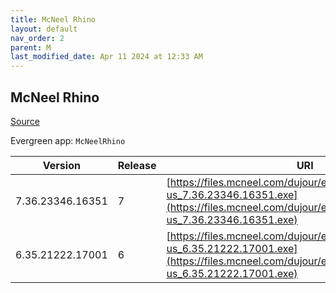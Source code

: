 ```yaml
---
title: McNeel Rhino
layout: default
nav_order: 2
parent: M
last_modified_date: Apr 11 2024 at 12:33 AM
---
```


## McNeel Rhino

[Source](https://www.rhino3d.com/)

Evergreen app: `McNeelRhino`

| Version          | Release | URI                                                                                                                                                            |
| ---------------- | ------- | -------------------------------------------------------------------------------------------------------------------------------------------------------------- |
| 7.36.23346.16351 | 7       | [https://files.mcneel.com/dujour/exe/20231212/rhino_en-us_7.36.23346.16351.exe](https://files.mcneel.com/dujour/exe/20231212/rhino_en-us_7.36.23346.16351.exe) |
| 6.35.21222.17001 | 6       | [https://files.mcneel.com/dujour/exe/20210810/rhino_en-us_6.35.21222.17001.exe](https://files.mcneel.com/dujour/exe/20210810/rhino_en-us_6.35.21222.17001.exe) |
